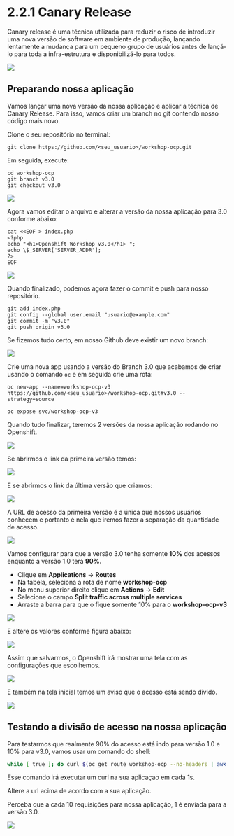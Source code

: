 # 2.2.1 Canary Release

Canary release é uma técnica utilizada para reduzir o risco de introduzir uma nova versão de software em ambiente de produção, lançando lentamente a mudança para um pequeno grupo de usuários antes de lançá-lo para toda a infra-estrutura e disponibilizá-lo para todos.

![](https://raw.githubusercontent.com/guaxinim/test-drive-openshift/master/gitbook/assets/canary-release-2.png)

## Preparando nossa aplicação

Vamos lançar uma nova versão da nossa aplicação e aplicar a técnica de Canary Release. Para isso, vamos criar um branch no git contendo nosso código mais novo.

Clone o seu repositório no terminal:

```text
git clone https://github.com/<seu_usuario>/workshop-ocp.git
```

Em seguida, execute:

```text
cd workshop-ocp
git branch v3.0
git checkout v3.0
```

![](https://raw.githubusercontent.com/guaxinim/test-drive-openshift/master/gitbook/assets/git-branch.gif)

Agora vamos editar o arquivo e alterar a versão da nossa aplicação para 3.0 conforme abaixo:

```text
cat <<EOF > index.php
<?php
echo "<h1>Openshift Workshop v3.0</h1> ";
echo \$_SERVER['SERVER_ADDR'];
?>
EOF
```

![](https://raw.githubusercontent.com/guaxinim/test-drive-openshift/master/gitbook/assets/change-version.gif)

Quando finalizado, podemos agora fazer o commit e push para nosso repositório.

```text
git add index.php
git config --global user.email "usuario@example.com"
git commit -m "v3.0"
git push origin v3.0
```

Se fizemos tudo certo, em nosso Github deve existir um novo branch:

![](https://raw.githubusercontent.com/guaxinim/test-drive-openshift/master/gitbook/assets/show-branch.gif)

Crie uma nova app usando a versão do Branch 3.0 que acabamos de criar usando o comando `oc` e em seguida crie uma rota:

```
oc new-app --name=workshop-ocp-v3 https://github.com/<seu_usuario>/workshop-ocp.git#v3.0 --strategy=source
```

```
oc expose svc/workshop-ocp-v3
```

Quando tudo finalizar, teremos 2 versões da nossa aplicação rodando no Openshift.

![](https://raw.githubusercontent.com/guaxinim/test-drive-openshift/master/gitbook/assets/selection_048.png)

Se abrirmos o link da primeira versão temos:

![](https://raw.githubusercontent.com/guaxinim/test-drive-openshift/master/gitbook/assets/selection_049.png)

E se abrirmos o link da última versão que criamos:

![](https://raw.githubusercontent.com/guaxinim/test-drive-openshift/master/gitbook/assets/selection_050.png)

A URL de acesso da primeira versão é a única que nossos usuários conhecem e portanto é nela que iremos fazer a separação da quantidade de acesso.

![](https://raw.githubusercontent.com/guaxinim/test-drive-openshift/master/gitbook/assets/selection_051.png)

Vamos configurar para que a versão 3.0 tenha somente **10%** dos acessos enquanto a versão 1.0 terá **90%.**

* Clique em **Applications** -&gt; **Routes**
* Na tabela, seleciona a rota de nome **workshop-ocp**
* No menu superior direito clique em **Actions** -&gt; **Edit**
* Selecione o campo **Split traffic across multiple services**
* Arraste a barra para que o fique somente 10% para o **workshop-ocp-v3**

![](https://raw.githubusercontent.com/guaxinim/test-drive-openshift/master/gitbook/assets/select-route.gif)

E altere os valores conforme figura abaixo:

![](https://raw.githubusercontent.com/guaxinim/test-drive-openshift/master/gitbook/assets/selection_052.png)

Assim que salvarmos, o Openshift irá mostrar uma tela com as configurações que escolhemos.

![](https://raw.githubusercontent.com/guaxinim/test-drive-openshift/master/gitbook/assets/selection_053.png)

E também na tela inicial temos um aviso que o acesso está sendo divido.

![](https://raw.githubusercontent.com/guaxinim/test-drive-openshift/master/gitbook/assets/selection_054.png)

## Testando a divisão de acesso na nossa aplicação

Para testarmos que realmente 90% do acesso está indo para versão 1.0 e 10% para v3.0, vamos usar um comando do shell:

```bash
while [ true ]; do curl $(oc get route workshop-ocp --no-headers | awk '{print $2"/"}'); sleep 1.3; echo; done
```

Esse comando irá executar um curl na sua aplicaçao em cada 1s.

Altere a url acima de acordo com a sua aplicação.

Perceba que a cada 10 requisições para nossa aplicação, 1 é enviada para a versão 3.0.

![](https://raw.githubusercontent.com/guaxinim/test-drive-openshift/master/gitbook/assets/selection_055.png)

